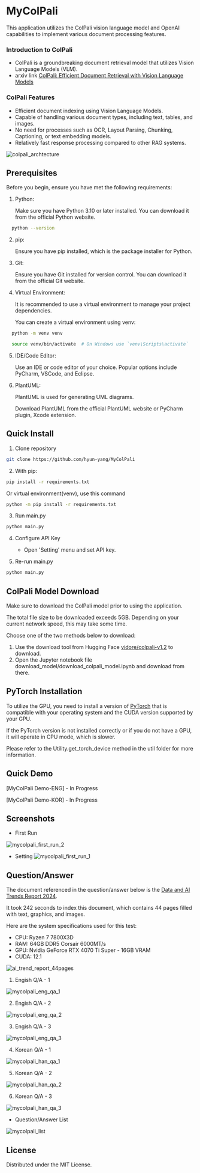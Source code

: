 # MyColPali
This application utilizes the ColPali vision language model and OpenAI capabilities to implement various document processing features.

### Introduction to ColPali 
- ColPali is a groundbreaking document retrieval model that utilizes Vision Language Models (VLM).
- arxiv link [ColPali: Efficient Document Retrieval with Vision Language Models](https://arxiv.org/abs/2407.01449)

### ColPali Features
- Efficient document indexing using Vision Language Models.
- Capable of handling various document types, including text, tables, and images.
- No need for processes such as OCR, Layout Parsing, Chunking, Captioning, or text embedding models.
- Relatively fast response processing compared to other RAG systems.

![colpali_archtecture](https://github.com/user-attachments/assets/d29d3c4a-959e-4c4d-ad48-01fcf253e513)

## Prerequisites
Before you begin, ensure you have met the following requirements:

1. Python:

    Make sure you have Python 3.10 or later installed. You can download it from the official Python website.

```bash
  python --version
```    

2. pip:

   Ensure you have pip installed, which is the package installer for Python.


3. Git:

   Ensure you have Git installed for version control. You can download it from the official Git website.


4. Virtual Environment:

    It is recommended to use a virtual environment to manage your project dependencies.

    You can create a virtual environment using venv:

```bash
  python -m venv venv
```    

```bash
  source venv/bin/activate  # On Windows use `venv\Scripts\activate`
```

5. IDE/Code Editor:

   Use an IDE or code editor of your choice. Popular options include PyCharm, VSCode, and Eclipse.


6. PlantUML: 

    PlantUML is used for generating UML diagrams. 

    Download PlantUML from the official PlantUML website or PyCharm plugin, Xcode extension.


## Quick Install

1. Clone repository

```bash
git clone https://github.com/hyun-yang/MyColPali
```

2. With pip:

```bash
pip install -r requirements.txt
```
Or virtual environment(venv), use this command

```bash
python -m pip install -r requirements.txt
```

3. Run main.py

```bash
python main.py
```

4. Configure API Key
   * Open 'Setting' menu and set API key.  


5. Re-run main.py

```bash
python main.py
```

## ColPali Model Download

Make sure to download the ColPali model prior to using the application.

The total file size to be downloaded exceeds 5GB. Depending on your current network speed, this may take some time.

Choose one of the two methods below to download:

1) Use the download tool from Hugging Face [vidore/colpali-v1.2](vidore/colpali-v1.2) to download.
2) Open the Jupyter notebook file download_model/download_colpali_model.ipynb and download from there.

## PyTorch Installation

To utilize the GPU, you need to install a version of [PyTorch](https://pytorch.org/) that is compatible with your operating system and the CUDA version supported by your GPU.

If the PyTorch version is not installed correctly or if you do not have a GPU, it will operate in CPU mode, which is slower.

Please refer to the Utility.get_torch_device method in the util folder for more information.

## Quick Demo
[MyColPali Demo-ENG] - In Progress

[MyColPali Demo-KOR] - In Progress


## Screenshots

* First Run

![mycolpali_first_run_2](https://github.com/user-attachments/assets/ed3a99fa-53c3-4865-8c50-ffec44ef4fe1)

* Setting
![mycolpali_first_run_1](https://github.com/user-attachments/assets/5652b8f6-6c76-4ad6-8120-3cc4089fb576)


## Question/Answer 

The document referenced in the question/answer below is the [Data and AI Trends Report 2024](https://services.google.com/fh/files/misc/data_ai_trends_report.pdf).

It took 242 seconds to index this document, which contains 44 pages filled with text, graphics, and images.

Here are the system specifications used for this test:
- CPU: Ryzen 7 7800X3D
- RAM: 64GB DDR5 Corsair 6000MT/s
- GPU: Nvidia GeForce RTX 4070 Ti Super - 16GB VRAM
- CUDA: 12.1

![ai_trend_report_44pages](https://github.com/user-attachments/assets/e1e6b773-5189-43f3-aee2-9642eac3238e)

1) Engish Q/A - 1

![mycolpali_eng_qa_1](https://github.com/user-attachments/assets/edd694cd-dc8b-478a-a833-e6e63241c55d)

2) Engish Q/A - 2

![mycolpali_eng_qa_2](https://github.com/user-attachments/assets/f364ee13-bee0-4c26-94fa-39ae97910f94)

3) Engish Q/A - 3

![mycolpali_eng_qa_3](https://github.com/user-attachments/assets/80898ae2-d92f-495a-9ed4-4030b26f883a)

4) Korean Q/A - 1

![mycolpali_han_qa_1](https://github.com/user-attachments/assets/75ce1539-c9be-412e-a949-22af86db063a)

5) Korean Q/A - 2

![mycolpali_han_qa_2](https://github.com/user-attachments/assets/106abf31-fe95-4522-99f5-3242eaf1d8ed)

6) Korean Q/A - 3

![mycolpali_han_qa_3](https://github.com/user-attachments/assets/9ebcdb8d-fef2-429b-950b-5cdfc8847621)

* Question/Answer List

![mycolpali_list](https://github.com/user-attachments/assets/1c0f5373-3752-48d5-9f87-4e658933acba)


## License
Distributed under the MIT License.